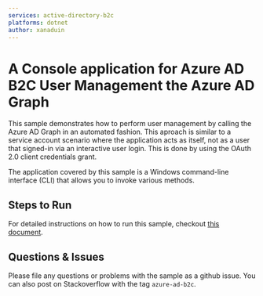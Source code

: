 ```yaml
---
services: active-directory-b2c
platforms: dotnet
author: xanaduin
---
```


# A Console application for Azure AD B2C User Management the Azure AD Graph
This sample demonstrates how to perform user management by calling the Azure AD Graph in an automated fashion. This aproach is similar to a service account scenario where the application acts as itself, not as a user that signed-in via an interactive user login. This is done by using the OAuth 2.0 client credentials grant.

The application covered by this sample is a Windows command-line interface (CLI) that allows you to invoke various methods.

## Steps to Run
For detailed instructions on how to run this sample, checkout [this document](https://docs.microsoft.com/azure/active-directory-b2c/active-directory-b2c-devquickstarts-graph-dotnet).

## Questions & Issues
Please file any questions or problems with the sample as a github issue.  You can also post on Stackoverflow with the tag `azure-ad-b2c`.
